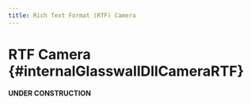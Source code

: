 ```yaml
---
title: Rich Text Format (RTF) Camera
---
```


RTF Camera {#internalGlasswallDllCameraRTF}
===============

**UNDER CONSTRUCTION**